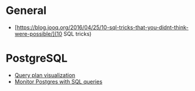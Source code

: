# General

* [https://blog.jooq.org/2016/04/25/10-sql-tricks-that-you-didnt-think-were-possible/](10 SQL tricks)

# PostgreSQL

* [Query plan visualization](http://tatiyants.com/postgres-query-plan-visualization/)
* [Monitor Postgres with SQL queries](http://www.vertabelo.com/blog/technical-articles/using-sql-to-monitor-a-postgresql-database)


